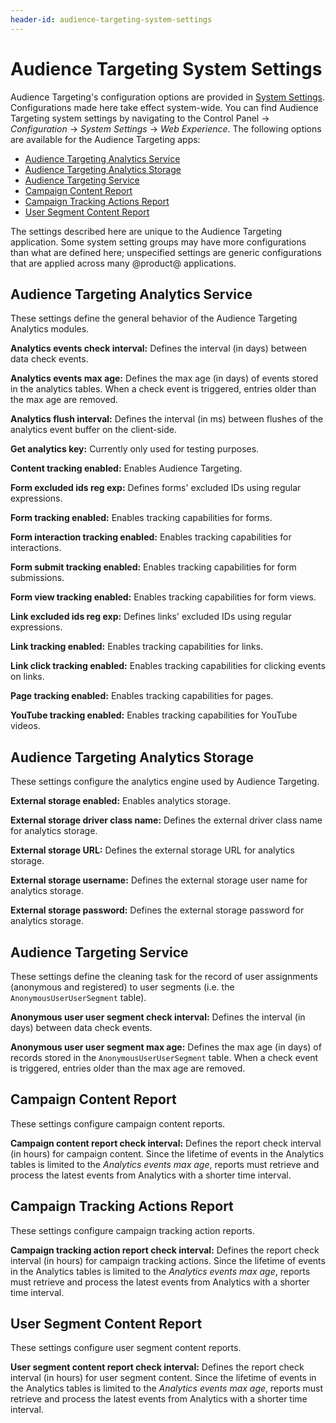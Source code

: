 ```yaml
---
header-id: audience-targeting-system-settings
---
```


# Audience Targeting System Settings

Audience Targeting's configuration options are provided in [System
Settings](/docs/7-1/user/-/knowledge_base/u/system-settings). Configurations
made here take effect system-wide. You can find Audience Targeting system
settings by navigating to the Control Panel &rarr; *Configuration* &rarr;
*System Settings* &rarr; *Web Experience*. The following options are available
for the Audience Targeting apps:

- [Audience Targeting Analytics Service](#audience-targeting-analytics-service)
- [Audience Targeting Analytics Storage](#audience-targeting-analytics-storage)
- [Audience Targeting Service](#audience-targeting-service)
- [Campaign Content Report](#campaign-content-report)
- [Campaign Tracking Actions Report](#campaign-tracking-actions-report)
- [User Segment Content Report](#user-segment-content-report)

The settings described here are unique to the Audience Targeting application.
Some system setting groups may have more configurations than what are defined
here; unspecified settings are generic configurations that are applied across
many @product@ applications.

## Audience Targeting Analytics Service

These settings define the general behavior of the Audience Targeting Analytics
modules.

**Analytics events check interval:** Defines the interval (in days) between
data check events.

**Analytics events max age:** Defines the max age (in days) of events stored
in the analytics tables. When a check event is triggered, entries older than
the max age are removed.

**Analytics flush interval:** Defines the interval (in ms) between flushes of
the analytics event buffer on the client-side.

**Get analytics key:** Currently only used for testing purposes.

**Content tracking enabled:** Enables Audience Targeting.

**Form excluded ids reg exp:** Defines forms' excluded IDs using regular
expressions.

**Form tracking enabled:** Enables tracking capabilities for forms.

**Form interaction tracking enabled:** Enables tracking capabilities for
interactions.

**Form submit tracking enabled:** Enables tracking capabilities for form
submissions.

**Form view tracking enabled:** Enables tracking capabilities for form views.

**Link excluded ids reg exp:** Defines links' excluded IDs using regular
expressions.

**Link tracking enabled:** Enables tracking capabilities for links.

**Link click tracking enabled:** Enables tracking capabilities for clicking
events on links.

**Page tracking enabled:** Enables tracking capabilities for pages.

**YouTube tracking enabled:** Enables tracking capabilities for YouTube
videos.

## Audience Targeting Analytics Storage

These settings configure the analytics engine used by Audience Targeting.

**External storage enabled:** Enables analytics storage.

**External storage driver class name:** Defines the external driver class name
for analytics storage.

**External storage URL:** Defines the external storage URL for analytics
storage.

**External storage username:** Defines the external storage user name for
analytics storage.

**External storage password:** Defines the external storage password for
analytics storage.

## Audience Targeting Service

These settings define the cleaning task for the record of user assignments
(anonymous and registered) to user segments (i.e. the `AnonymousUserUserSegment`
table).

**Anonymous user user segment check interval:** Defines the interval (in days)
between data check events.

**Anonymous user user segment max age:** Defines the max age (in days) of
records stored in the `AnonymousUserUserSegment` table. When a check event is
triggered, entries older than the max age are removed.

## Campaign Content Report

These settings configure campaign content reports.

**Campaign content report check interval:** Defines the report check interval
(in hours) for campaign content. Since the lifetime of events in the Analytics
tables is limited to the *Analytics events max age*, reports must retrieve and
process the latest events from Analytics with a shorter time interval.

## Campaign Tracking Actions Report

These settings configure campaign tracking action reports.

**Campaign tracking action report check interval:** Defines the report check
interval (in hours) for campaign tracking actions. Since the lifetime of events
in the Analytics tables is limited to the *Analytics events max age*, reports
must retrieve and process the latest events from Analytics with a shorter time
interval.

## User Segment Content Report

These settings configure user segment content reports.

**User segment content report check interval:** Defines the report check
interval (in hours) for user segment content. Since the lifetime of events in
the Analytics tables is limited to the *Analytics events max age*, reports must
retrieve and process the latest events from Analytics with a shorter time
interval.
